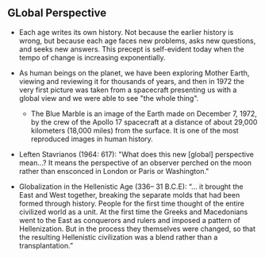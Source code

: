 ## GLobal Perspective

+ Each age writes its own history. Not because the earlier history is wrong, but because each age faces new problems, asks new questions, and seeks new answers. This precept is self-evident today when the tempo of change is increasing exponentially.

+ As human beings on the planet, we have been exploring Mother Earth, viewing and reviewing it for thousands of years, and then in 1972 the very first picture was taken from a spacecraft presenting us with a global view and we were able to see "the whole thing".
  + The Blue Marble is an image of the Earth made on December 7, 1972, by the crew of the Apollo 17 spacecraft at a distance of about 29,000 kilometers (18,000 miles) from the surface. It is one of the most reproduced images in human history.

+ Leften Stavrianos (1964: 617): "What does this new [global] perspective mean...? It means the perspective of an observer perched on the moon rather than ensconced in London or Paris or Washington."

+ Globalization in the Hellenistic Age (336– 31 B.C.E): “… it brought the East and West together, breaking the separate molds that had been formed through history. People for the first time thought of the entire civilized world as a unit. At the first time the Greeks and Macedonians went to the East as conquerors and rulers and imposed a pattern of Hellenization. But in the process they themselves were changed, so that the resulting Hellenistic civilization was a blend rather than a transplantation.”
